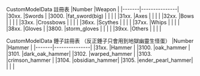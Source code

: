 CustomModelData 註冊表
|Number |Weapon         |
|-------|---------------|
|30xx.  |Swords         |
|3000.  |fat_sword(big) |
|       |               |
|31xx.  |Axes           |
|       |               |
|32xx.  |Bows           |
|       |               |
|33xx.  |Crossbows      |
|       |               |
|36xx.  |Scythes        |
|       |               |
|37xx.  |Whips          |
|       |               |
|38xx.  |Gloves         |
|3800.  |storm_gloves   |
|       |               |
|39xx.  |Others         |
|       |               |

CustomModelData 錘子註冊表
（反正錘子只會用到地獄幽靈生怪蛋）
|Number |Hammer         |
|-------|---------------|
|31xx.  |Hammer         |
|3100.  |oak_hammer     |
|3101.  |dark_oak_hammer|
|3102.  |warped_hammer  |
|3103.  |crimson_hammer |
|3104.  |obsidian_hammer|
|3105.  |ender_pearl_hammer|
|       |               |

